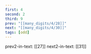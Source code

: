 ```yaml
---
first: 4
second: 2
third: 9
prev: "[[many_digits/4/28]]"
next: "[[many_digits/4/30]]"
tags: [odd]
---
```

prev2-in-text: [[27]]
next2-in-text: [[31]]
